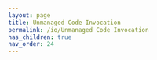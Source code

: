 ```yaml
---
layout: page
title: Unmanaged Code Invocation
permalink: /io/Unmanaged Code Invocation
has_children: true
nav_order: 24
---
```


